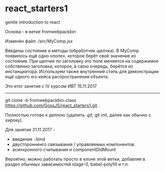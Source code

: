 # react_starters1
gentle introduction to react

Основа - в ветке fromwebpackbin

Изменён файл ./src/MyComp.jsx

Введены состояние и методы (обработчик щелчка). В MyComp появилось ещё одно «поле», которое берёт своё значение из состояния. При щелчке по заголовку это поле  меняется на содержимое собственно заголовка, которое, в свою очередь, берётся из инстанциатора. Используем также внутренний стиль для демонстрации ещё одного юз-кейса распространения объекта.

Это итог занятия с IV курсом ИВТ 15.11.2017

---

git clone -b fromwebpackbin-class https://github.com/GossJS/react_starters1.git .

Полностью готово к деплою (удалить .git, git init, далее как обычно с хироку).

Для занятия 21.11.2017 - 

- введение ::bind 
- двусторонненго связывания / управляемых компонентов.
- асинхронного считывания и componentDidMount

Вероятно, можно работать просто в клоне этой ветки, добавляя в раздел обычных зависимостей stage-0, babel-polyfill и т.п.


